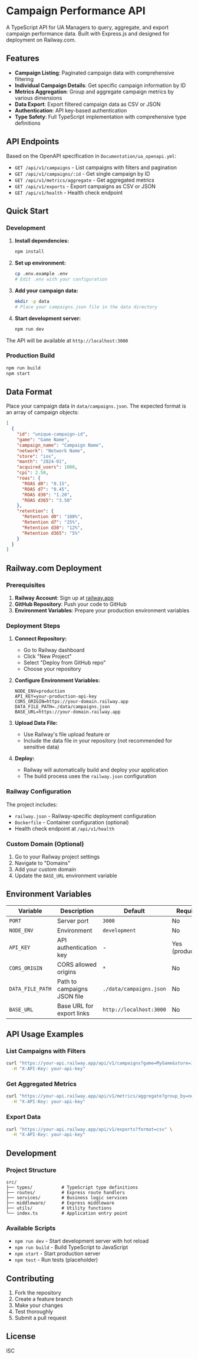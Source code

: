 # Campaign Performance API

A TypeScript API for UA Managers to query, aggregate, and export campaign performance data. Built with Express.js and designed for deployment on Railway.com.

## Features

- **Campaign Listing**: Paginated campaign data with comprehensive filtering
- **Individual Campaign Details**: Get specific campaign information by ID
- **Metrics Aggregation**: Group and aggregate campaign metrics by various dimensions
- **Data Export**: Export filtered campaign data as CSV or JSON
- **Authentication**: API key-based authentication
- **Type Safety**: Full TypeScript implementation with comprehensive type definitions

## API Endpoints

Based on the OpenAPI specification in `Documentation/ua_openapi.yml`:

- `GET /api/v1/campaigns` - List campaigns with filters and pagination
- `GET /api/v1/campaigns/:id` - Get single campaign by ID
- `GET /api/v1/metrics/aggregate` - Get aggregated metrics
- `GET /api/v1/exports` - Export campaigns as CSV or JSON
- `GET /api/v1/health` - Health check endpoint

## Quick Start

### Development

1. **Install dependencies:**
   ```bash
   npm install
   ```

2. **Set up environment:**
   ```bash
   cp .env.example .env
   # Edit .env with your configuration
   ```

3. **Add your campaign data:**
   ```bash
   mkdir -p data
   # Place your campaigns.json file in the data directory
   ```

4. **Start development server:**
   ```bash
   npm run dev
   ```

The API will be available at `http://localhost:3000`

### Production Build

```bash
npm run build
npm start
```

## Data Format

Place your campaign data in `data/campaigns.json`. The expected format is an array of campaign objects:

```json
[
  {
    "id": "unique-campaign-id",
    "game": "Game Name",
    "campaign_name": "Campaign Name",
    "network": "Network Name",
    "store": "ios",
    "month": "2024-01",
    "acquired_users": 1000,
    "cpi": 2.50,
    "roas": {
      "ROAS d0": "0.15",
      "ROAS d7": "0.45",
      "ROAS d30": "1.20",
      "ROAS d365": "3.50"
    },
    "retention": {
      "Retention d0": "100%",
      "Retention d7": "25%",
      "Retention d30": "12%",
      "Retention d365": "5%"
    }
  }
]
```

## Railway.com Deployment

### Prerequisites

1. **Railway Account**: Sign up at [railway.app](https://railway.app)
2. **GitHub Repository**: Push your code to GitHub
3. **Environment Variables**: Prepare your production environment variables

### Deployment Steps

1. **Connect Repository:**
   - Go to Railway dashboard
   - Click "New Project"
   - Select "Deploy from GitHub repo"
   - Choose your repository

2. **Configure Environment Variables:**
   ```
   NODE_ENV=production
   API_KEY=your-production-api-key
   CORS_ORIGIN=https://your-domain.railway.app
   DATA_FILE_PATH=./data/campaigns.json
   BASE_URL=https://your-domain.railway.app
   ```

3. **Upload Data File:**
   - Use Railway's file upload feature or
   - Include the data file in your repository (not recommended for sensitive data)

4. **Deploy:**
   - Railway will automatically build and deploy your application
   - The build process uses the `railway.json` configuration

### Railway Configuration

The project includes:
- `railway.json` - Railway-specific deployment configuration
- `Dockerfile` - Container configuration (optional)
- Health check endpoint at `/api/v1/health`

### Custom Domain (Optional)

1. Go to your Railway project settings
2. Navigate to "Domains"
3. Add your custom domain
4. Update the `BASE_URL` environment variable

## Environment Variables

| Variable | Description | Default | Required |
|----------|-------------|---------|----------|
| `PORT` | Server port | `3000` | No |
| `NODE_ENV` | Environment | `development` | No |
| `API_KEY` | API authentication key | - | Yes (production) |
| `CORS_ORIGIN` | CORS allowed origins | `*` | No |
| `DATA_FILE_PATH` | Path to campaigns JSON file | `./data/campaigns.json` | No |
| `BASE_URL` | Base URL for export links | `http://localhost:3000` | No |

## API Usage Examples

### List Campaigns with Filters

```bash
curl "https://your-api.railway.app/api/v1/campaigns?game=MyGame&store=ios&page=1&page_size=10" \
  -H "X-API-Key: your-api-key"
```

### Get Aggregated Metrics

```bash
curl "https://your-api.railway.app/api/v1/metrics/aggregate?group_by=network&metric=cpi&aggregation=avg" \
  -H "X-API-Key: your-api-key"
```

### Export Data

```bash
curl "https://your-api.railway.app/api/v1/exports?format=csv" \
  -H "X-API-Key: your-api-key"
```

## Development

### Project Structure

```
src/
├── types/           # TypeScript type definitions
├── routes/          # Express route handlers
├── services/        # Business logic services
├── middleware/      # Express middleware
├── utils/           # Utility functions
└── index.ts         # Application entry point
```

### Available Scripts

- `npm run dev` - Start development server with hot reload
- `npm run build` - Build TypeScript to JavaScript
- `npm start` - Start production server
- `npm test` - Run tests (placeholder)

## Contributing

1. Fork the repository
2. Create a feature branch
3. Make your changes
4. Test thoroughly
5. Submit a pull request

## License

ISC
